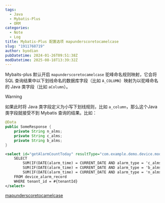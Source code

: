 ```yaml
---
tags:
  - Java
  - Mybatis-Plus
  - ORM
categories:
  - Note
  - Log
title: Mybatis-Plus 配置选项 mapunderscoretocamelcase
slug: "1911768719"
author: byodian
pubDatetime: 2024-01-26T09:51:38Z
modDatetime: 2025-08-18T13:39:32Z
---
```




Mybaits-plus 默认开启 `mapunderscoretocamelcase` 驼峰命名规则映射，它会将 SQL 查询结果中以下划线命名的数据库字段（比如 `A_COLUMN`）映射为以驼峰命名的 Java 类字段（比如 `aColumn`）。

> [!WARNING]  
> 如果此时将 Java 类字段定义为小写下划线规则，比如 `a_column`，那么这个Java 类字段就接受不到 Mybatis 查询的结果。比如：

```java
@Data
public SomeResponse {
    private String n_alms;
    private String c_alms;
    private String b_alms;
}
```

```xml
<select id="getAlarmCountToday" resultType="com.example.demo.device.model.SomeResponse">
    SELECT
        SUM(IF(DATE(alarm_time) = CURRENT_DATE AND alarm_type = 'c_alms', 1, 0)) AS c_alms,
        SUM(IF(DATE(alarm_time) = CURRENT_DATE AND alarm_type = 'b_alms', 1, 0)) AS b_alms,
        SUM(IF(DATE(alarm_time) = CURRENT_DATE AND alarm_type = 'n_alms', 1, 0)) AS n_alms
    FROM device_alarm_record
    WHERE tenant_id = #{tenantId}
</select>
```

[mapunderscoretocamelcase](https://baomidou.com/en/reference/#mapunderscoretocamelcase)